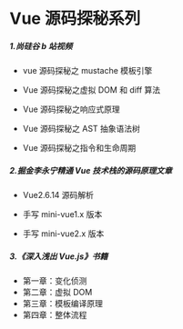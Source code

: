 # Vue 源码探秘系列

##### 1.尚硅谷 b 站视频

- vue 源码探秘之 mustache 模板引擎

- Vue 源码探秘之虚拟 DOM 和 diff 算法

- Vue 源码探秘之响应式原理

- Vue 源码探秘之 AST 抽象语法树

- Vue 源码探秘之指令和生命周期

##### 2.掘金李永宁精通 Vue 技术栈的源码原理文章

- Vue2.6.14 源码解析

- 手写 mini-vue1.x 版本

- 手写 mini-vue2.x 版本

##### 3.《深入浅出 Vue.js》书籍

- 第一章：变化侦测
- 第二章：虚拟 DOM
- 第三章：模板编译原理
- 第四章：整体流程
